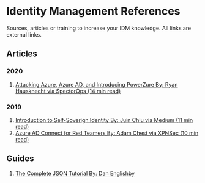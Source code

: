 # Identity Management References

Sources, articles or training to increase your IDM knowledge. All links are external links.

## Articles

### 2020
1. [Attacking Azure, Azure AD, and Introducing PowerZure By: Ryan Hausknecht via SpectorOps (14 min read)](https://posts.specterops.io/attacking-azure-azure-ad-and-introducing-powerzure-ca70b330511a)

### 2019
1. [Introduction to Self-Soverign Identity By: Juin Chiu via Medium (11 min read)](https://medium.com/unitychain/intro-to-ssi-7cdac15251a7)
2. [Azure AD Connect for Red Teamers By: Adam Chest via XPNSec (10 min read)](https://blog.xpnsec.com/azuread-connect-for-redteam/)

## Guides

1. [The Complete JSON Tutorial By: Dan Englishby](https://www.codewall.co.uk/the-complete-json-tutorial-quickly-learn-json/)
